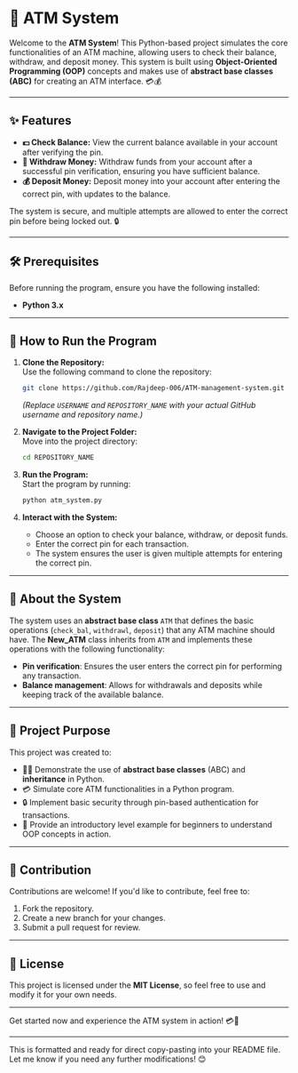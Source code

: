 # 🏧 ATM System  

Welcome to the **ATM System**! This Python-based project simulates the core functionalities of an ATM machine, allowing users to check their balance, withdraw, and deposit money. This system is built using **Object-Oriented Programming (OOP)** concepts and makes use of **abstract base classes (ABC)** for creating an ATM interface. 💳💰

---

## ✨ Features  

- **💵 Check Balance:** View the current balance available in your account after verifying the pin.
- **💸 Withdraw Money:** Withdraw funds from your account after a successful pin verification, ensuring you have sufficient balance.
- **💰 Deposit Money:** Deposit money into your account after entering the correct pin, with updates to the balance.

The system is secure, and multiple attempts are allowed to enter the correct pin before being locked out. 🔒

---

## 🛠️ Prerequisites  

Before running the program, ensure you have the following installed:  

- **Python 3.x**

---

## 🚀 How to Run the Program  

1. **Clone the Repository:**  
   Use the following command to clone the repository:  
   ```bash  
   git clone https://github.com/Rajdeep-006/ATM-management-system.git  
   ```  
   *(Replace `USERNAME` and `REPOSITORY_NAME` with your actual GitHub username and repository name.)*

2. **Navigate to the Project Folder:**  
   Move into the project directory:  
   ```bash  
   cd REPOSITORY_NAME  
   ```

3. **Run the Program:**  
   Start the program by running:  
   ```bash  
   python atm_system.py  
   ```

4. **Interact with the System:**  
   - Choose an option to check your balance, withdraw, or deposit funds.
   - Enter the correct pin for each transaction.
   - The system ensures the user is given multiple attempts for entering the correct pin.

---

## 📘 About the System  

The system uses an **abstract base class** `ATM` that defines the basic operations (`check_bal`, `withdrawl`, `deposit`) that any ATM machine should have. The **New_ATM** class inherits from `ATM` and implements these operations with the following functionality:  
- **Pin verification**: Ensures the user enters the correct pin for performing any transaction.
- **Balance management**: Allows for withdrawals and deposits while keeping track of the available balance.

---

## 🎯 Project Purpose  

This project was created to:
- 🧑‍💻 Demonstrate the use of **abstract base classes** (ABC) and **inheritance** in Python.
- 💳 Simulate core ATM functionalities in a Python program.
- 🔒 Implement basic security through pin-based authentication for transactions.
- 🌟 Provide an introductory level example for beginners to understand OOP concepts in action.

---

## 🤝 Contribution  

Contributions are welcome! If you'd like to contribute, feel free to:
1. Fork the repository.
2. Create a new branch for your changes.
3. Submit a pull request for review.

---

## 📜 License  

This project is licensed under the **MIT License**, so feel free to use and modify it for your own needs.  

---

Get started now and experience the ATM system in action! 💳🌟

---

This is formatted and ready for direct copy-pasting into your README file. Let me know if you need any further modifications! 😊
